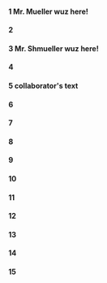 #### 1 Mr. Mueller wuz here!
#### 2
#### 3 Mr. Shmueller wuz here!
#### 4
#### 5 collaborator's text
#### 6
#### 7 
#### 8
#### 9
#### 10
#### 11
#### 12
#### 13
#### 14
#### 15